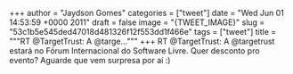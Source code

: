 
+++
author = "Jaydson Gomes"
categories = ["tweet"]
date = "Wed Jun 01 14:53:59 +0000 2011"
draft = false
image = "{TWEET_IMAGE}"
slug = "53c1b5e545ded47018d481326f12f553dd1f466e"
tags = ["tweet"]
title = """RT @TargetTrust: A @targe..."""
+++
RT @TargetTrust: A @targetrust estará no Fórum Internacional do Software Livre. Quer desconto pro evento? Aguarde que vem surpresa por aí :)
